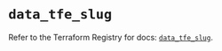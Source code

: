 # `data_tfe_slug`

Refer to the Terraform Registry for docs: [`data_tfe_slug`](https://registry.terraform.io/providers/hashicorp/tfe/0.70.0/docs/data-sources/slug).
